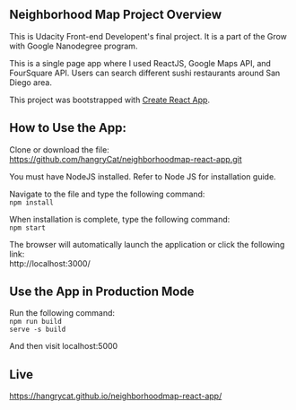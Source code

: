 ## Neighborhood Map Project Overview
This is Udacity Front-end Developent's final project. It is a part of the Grow with Google Nanodegree program. 

This is a single page app where I used ReactJS, Google Maps API, and FourSquare API. Users can search different sushi restaurants around San Diego area. 

This project was bootstrapped with [Create React App](https://github.com/facebook/create-react-app).

## How to Use the App:
Clone or download the file: <br />
https://github.com/hangryCat/neighborhoodmap-react-app.git

You must have NodeJS installed. Refer to Node JS for installation guide.

Navigate to the file and type the following command: <br />
`npm install`

When installation is complete, type the following command: <br />
`npm start`

The browser will automatically launch the application or click the following link: <br />
http://localhost:3000/

## Use the App in Production Mode
Run the following command: <br />
`npm run build` <br />
`serve -s build`

And then visit localhost:5000

## Live 
https://hangrycat.github.io/neighborhoodmap-react-app/

